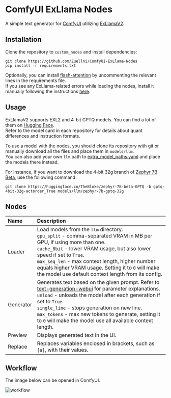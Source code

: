# ComfyUI ExLlama Nodes
A simple text generator for [ComfyUI](https://github.com/comfyanonymous/ComfyUI) utilizing [ExLlamaV2](https://github.com/turboderp/exllamav2).

## Installation
Clone the repository to `custom_nodes` and install dependencies:
```
git clone https://github.com/Zuellni/ComfyUI-ExLlama-Nodes
pip install -r requirements.txt
```
Optionally, you can install [flash-attention](https://github.com/Dao-AILab/flash-attention) by uncommenting the relevant lines in the requirements file.<br>
If you see any ExLlama-related errors while loading the nodes, install it manually following the instructions [here](https://github.com/turboderp/exllamav2#method-2-install-from-release-with-prebuilt-extension).

## Usage
ExLlamaV2 supports EXL2 and 4-bit GPTQ models. You can find a lot of them on [Hugging Face](https://huggingface.co/TheBloke).<br>
Refer to the model card in each repository for details about quant differences and instruction formats.

To use a model with the nodes, you should clone its repository with git or manually download all the files and place them in `models/llm`.<br>
You can also add your own `llm` path to [extra_model_paths.yaml](https://github.com/comfyanonymous/ComfyUI/blob/master/extra_model_paths.yaml.example) and place the models there instead.

For instance, if you want to download the 4-bit 32g branch of [Zephyr 7B Beta](https://huggingface.co/TheBloke/zephyr-7B-beta-GPTQ), use the following command:
```
git clone https://huggingface.co/TheBloke/zephyr-7B-beta-GPTQ -b gptq-4bit-32g-actorder_True models/llm/zephyr-7b-gptq-32g
```

## Nodes
Name | Description
:--- | :---
Loader | Load models from the `llm` directory.<br>`gpu_split` - comma-separated VRAM in MB per GPU, if using more than one.<br>`cache_8bit` - lower VRAM usage, but also lower speed if set to `True`.<br>`max_seq_len` - max context length, higher number equals higher VRAM usage. Setting it to `0` will make the model use default context length from its config.
Generator | Generates text based on the given prompt. Refer to [text-generation-webui](https://github.com/oobabooga/text-generation-webui/wiki/03-%E2%80%90-Parameters-Tab#parameters-description) for parameter explanations.<br>`unload` - unloads the model after each generation if set to `True`.<br>`single_line` - stops generation on new line.<br>`max_tokens` - max new tokens to generate, setting it to `0` will make the model use all available context length.
Preview | Displays generated text in the UI.
Replace | Replaces variables enclosed in brackets, such as `[a]`, with their values.

## Workflow
The image below can be opened in ComfyUI.

![workflow](https://github.com/Zuellni/ComfyUI-ExLlama-Nodes/assets/123005779/cb20b040-9856-4dab-aed0-4b318bc2d805)
